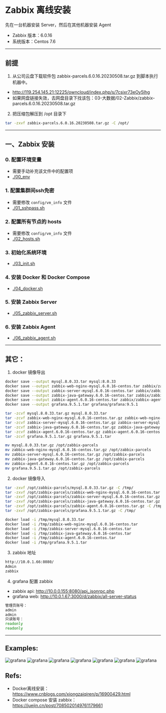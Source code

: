 # Zabbix 离线安装

先在一台机器安装 Server，然后在其他机器安装 Agent

- Zabbix 版本：6.0.16
- 系统版本：Centos 7.6

*****

## 前提

1. 从公司云盘下载软件包 zabbix-parcels.6.0.16.20230508.tar.gz 到脚本执行机器中。
- http://119.254.145.21:12225/owncloud/index.php/s/7csixr73eOy5Ihg
- 如果网盘链接失效，去网盘目录下找该包：03-大数据/02-Zabbix/zabbix-parcels.6.0.16.20230508.tar.gz

2. 把压缩包解压到 /opt 目录下
```bash
tar -zxvf zabbix-parcels.6.0.16.20230508.tar.gz -C /opt/
```

*****

## 一、Zabbix 安装

### 0. 配置环境变量
- 需要手动补充该文件中的配置项
- [./00_env](./00_env)

### 1. 配置集群间ssh免密
- 需要修改 `config/vm_info` 文件
- [./01_sshpass.sh](./01_sshpass.sh)

### 2. 配置所有节点的 hosts
- 需要修改 `config/vm_info` 文件
- [./02_hosts.sh](./02_hosts.sh)

### 3. 初始化系统环境
- [./03_init.sh](./03_init.sh)

### 4. 安装 Docker 和 Docker Compose
- [./04_docker.sh](./04_docker.sh)

### 5. 安装 Zabbix Server
- [./05_zabbix_server.sh](./05_zabbix_server.sh)

### 6. 安装 Zabbix Agent
- [./06_zabbix_agent.sh](./06_zabbix_agent.sh)

*****

## 其它：
1. docker 镜像导出
```bash
docker save --output mysql.8.0.33.tar mysql:8.0.33
docker save --output zabbix-web-nginx-mysql.6.0.16-centos.tar zabbix/zabbix-web-nginx-mysql:6.0.16-centos
docker save --output zabbix-server-mysql.6.0.16-centos.tar zabbix/zabbix-server-mysql:6.0.16-centos
docker save --output zabbix-java-gateway.6.0.16-centos.tar zabbix/zabbix-java-gateway:6.0.16-centos
docker save --output zabbix-agent.6.0.16-centos.tar zabbix/zabbix-agent:6.0.16-centos
docker save --output grafana.9.5.1.tar grafana/grafana:9.5.1

tar -zcvf mysql.8.0.33.tar.gz mysql.8.0.33.tar
tar -zcvf zabbix-web-nginx-mysql.6.0.16-centos.tar.gz zabbix-web-nginx-mysql.6.0.16-centos.tar
tar -zcvf zabbix-server-mysql.6.0.16-centos.tar.gz zabbix-server-mysql.6.0.16-centos.tar
tar -zcvf zabbix-java-gateway.6.0.16-centos.tar.gz zabbix-java-gateway.6.0.16-centos.tar
tar -zcvf zabbix-agent.6.0.16-centos.tar.gz zabbix-agent.6.0.16-centos.tar
tar -zcvf grafana.9.5.1.tar.gz grafana.9.5.1.tar

mv mysql.8.0.33.tar.gz /opt/zabbix-parcels
mv zabbix-web-nginx-mysql.6.0.16-centos.tar.gz /opt/zabbix-parcels
mv zabbix-server-mysql.6.0.16-centos.tar.gz /opt/zabbix-parcels
mv zabbix-java-gateway.6.0.16-centos.tar.gz /opt/zabbix-parcels
mv zabbix-agent.6.0.16-centos.tar.gz /opt/zabbix-parcels
mv grafana.9.5.1.tar.gz /opt/zabbix-parcels
```

2. docker 镜像导入
```bash
tar -zxvf /opt/zabbix-parcels/mysql.8.0.33.tar.gz -C /tmp/
tar -zxvf /opt/zabbix-parcels/zabbix-web-nginx-mysql.6.0.16-centos.tar.gz -C /tmp/
tar -zxvf /opt/zabbix-parcels/zabbix-server-mysql.6.0.16-centos.tar.gz -C /tmp/
tar -zxvf /opt/zabbix-parcels/zabbix-java-gateway.6.0.16-centos.tar.gz -C /tmp/
tar -zxvf /opt/zabbix-parcels/zabbix-agent.6.0.16-centos.tar.gz -C /tmp/
tar -zxvf /opt/zabbix-parcels/grafana.9.5.1.tar.gz -C /tmp/

docker load -i /tmp/mysql.8.0.33.tar
docker load -i /tmp/zabbix-web-nginx-mysql.6.0.16-centos.tar
docker load -i /tmp/zabbix-server-mysql.6.0.16-centos.tar
docker load -i /tmp/zabbix-java-gateway.6.0.16-centos.tar
docker load -i /tmp/zabbix-agent.6.0.16-centos.tar
docker load -i /tmp/grafana.9.5.1.tar
```

3. zabbix 地址
```bash
http://10.0.1.66:8080/
Admin
zabbix
```

4. grafana 配置 zabbix
- zabbix api: http://10.0.0.155:8080/api_jsonrpc.php
- grafana web: http://10.0.1.67:3000/d/zabbix/all-server-status
```bash
管理员账号：
admin
admin
只读账号：
readonly
readonly
```

*****
## Examples:

![grafana](./images/grafana-01.png)
![grafana](./images/grafana-02.png)
![grafana](./images/grafana-03.png)
![grafana](./images/grafana-04.png)
![grafana](./images/grafana-05.png)
![grafana](./images/grafana-06.png)
![grafana](./images/grafana-07.png)

## Refs:
- Docker离线安装：https://www.cnblogs.com/xiongzaiqiren/p/16900429.html
- Docker compose 安装 zabbix： https://juejin.cn/post/7085020149761179661
